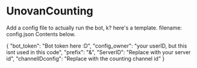 # UnovanCounting
Add a config file to actually run the bot, k? here's a template. 
filename: config.json
Contents below.

{
    "bot_token": "Bot token here :D",
    "config_owner": "your userID, but this isnt used in this code",
    "prefix": "&",
    "ServerID": "Replace with your server id",
    "channelIDconfig": "Replace with the counting channel id"
}
